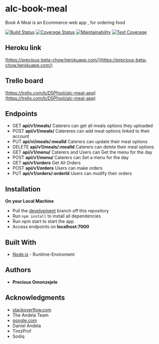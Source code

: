 # alc-book-meal
Book A Meal is an Ecommerce web app , for ordering food

[![Build Status](https://travis-ci.com/Preciousomonze/alc-book-meal.svg?branch=development)](https://travis-ci.com/Preciousomonze/alc-book-meal)
[![Coverage Status](https://coveralls.io/repos/github/Preciousomonze/alc-book-meal/badge.svg)](https://coveralls.io/github/Preciousomonze/alc-book-meal)
[![Maintainability](https://api.codeclimate.com/v1/badges/0ac02b550fac93eddfc4/maintainability)](https://codeclimate.com/github/Preciousomonze/alc-book-meal/maintainability)
[![Test Coverage](https://api.codeclimate.com/v1/badges/0ac02b550fac93eddfc4/test_coverage)](https://codeclimate.com/github/Preciousomonze/alc-book-meal/test_coverage)

## Heroku link
[https://precious-beta-chow.herokuapp.com/](https://precious-beta-chow.herokuapp.com/)

## Trello board
[https://trello.com/b/D5Pfxoii/alc-meal-app](https://trello.com/b/D5Pfxoii/alc-meal-app)

## Endpoints
- GET **api/v1/meals/** Caterers can get all meals options they uploaded
- POST **api/v1/meals/** Catereres can add meal options linked to their account
- PUT **api/vi/meals/:mealId** Caterers can update their meal options
- DELETE **api/v1/meals/:mealId** Caterers can delete their meal options
- GET **api/v1/menu/** Caterers and Users can Get the menu for the day 
- POST **api/v1/menu/** Caterers can Set a menu for the day 
- GET **api/v1/orders** Get All Orders
- POST **api/v1/orders** Users can make orders
- PUT **api/v1/orders/:orderId** Users can modify their orders
## Installation
**On your Local Machine**
- Pull the [development](https://github.com/preciousomonze/alc-book-meal) branch off this repository
- Run `npm install` to install all dependencies
- Run npm start to start the app
- Access endpoints on **localhost:7000**

## Built With
* [Node.js](http://www.nodejs.org/) - Runtime-Enviroment
## Authors
* **Precious Omonzejele**

## Acknowledgments

* [stackoverflow.com](https://stackoverflow.com)
* The Andela Team
* [google.com](https://google.com)
* Daniel Andela
* TimzProf
* Sodiq
